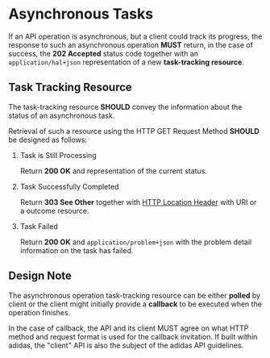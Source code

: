 # Asynchronous Tasks

If an API operation is asynchronous, but a client could track its progress, the response to such an asynchronous operation **MUST** return, in the case of success, the **202 Accepted** status code together with an `application/hal+json` representation of a new **task-tracking resource**.

## Task Tracking Resource

The task-tracking resource **SHOULD** convey the information about the status of an asynchronous task.

Retrieval of such a resource using the HTTP GET Request Method **SHOULD** be designed as follows:

1. Task is Still Processing

   Return **200 OK** and representation of the current status.

2. Task Successfully Completed

   Return **303 See Other** together with [HTTP Location Header](https://tools.ietf.org/html/rfc7231#section-7.1.2) with URI or a outcome resource.

3. Task Failed

   Return **200 OK** and `application/problem+json` with the problem detail information on the task has failed.

## Design Note

The asynchronous operation task-tracking resource can be either **polled** by client or the client might initially provide a **callback** to be executed when the operation finishes.

In the case of callback, the API and its client MUST agree on what HTTP method and request format is used for the callback invitation. If built within adidas, the "client" API is also the subject of the adidas API guidelines.

